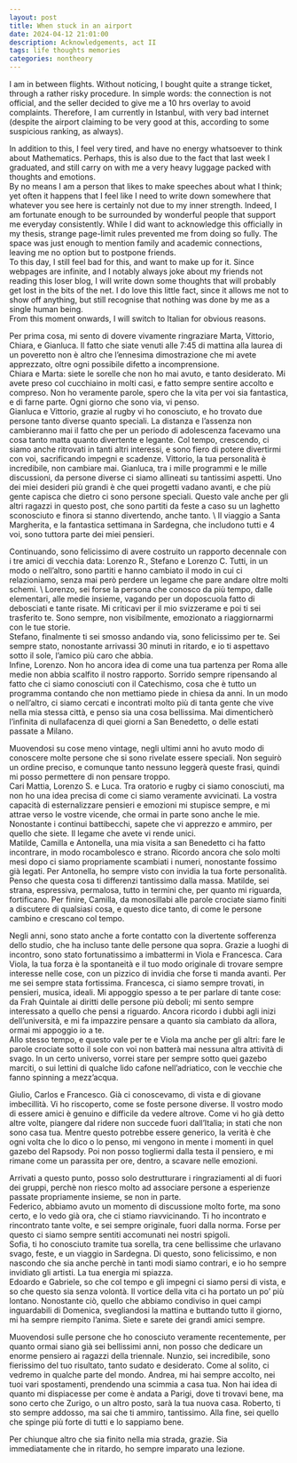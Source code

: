 ```yaml
---
layout: post
title: When stuck in an airport
date: 2024-04-12 21:01:00
description: Acknowledgements, act II
tags: life thoughts memories
categories: nontheory
---
```


I am in between flights. Without noticing, I bought quite a strange ticket, through a rather risky procedure. In simple words: the connection is not official, and the seller decided to give me a 10 hrs overlay to avoid complaints. Therefore, I am currently in Istanbul, with very bad internet (despite the airport claiming to be very good at this, according to some suspicious ranking, as always). 

In addition to this, I feel very tired, and have no energy whatsoever to think about Mathematics. Perhaps, this is also due to the fact that last week I graduated, and still carry on with me a very heavy luggage packed with thoughts and emotions. \
By no means I am a person that likes to make speeches about what I think; yet often it happens that I feel like I need to write down somewhere that whatever you see here is certainly not due to my inner strength. Indeed, I am fortunate enough to be surrounded by wonderful people that support me everyday consistently. While I did want to acknowledge this officially in my thesis, strange page-limit rules prevented me from doing so fully. The space was just enough to mention family and academic connections, leaving me no option but to postpone friends. \
To this day, I still feel bad for this, and want to make up for it. Since webpages are infinite, and I notably always joke about my friends not reading this loser blog, I will write down some thoughts that will probably get lost in the bits of the net. I do love this little fact, since it allows me not to show off anything, but still recognise that nothing was done by me as a single human being. 
\
From this moment onwards, I will switch to Italian for obvious reasons. 

Per prima cosa, mi sento di dovere vivamente ringraziare Marta, Vittorio, Chiara, e Gianluca. Il fatto che siate venuti alle 7:45 di mattina alla laurea di un poveretto non è altro che l’ennesima dimostrazione che mi avete apprezzato, oltre ogni possibile difetto a incomprensione. \
Chiara e Marta: siete le sorelle che non ho mai avuto, e tanto desiderato. Mi avete preso col cucchiaino in molti casi, e fatto sempre sentire accolto e compreso. Non ho veramente parole, spero che la vita per voi sia fantastica, e di farne parte. Ogni giorno che sono via, vi penso. \
Gianluca e Vittorio, grazie al rugby vi ho conosciuto, e ho trovato due persone tanto diverse quanto speciali. La distanza e l’assenza non cambieranno mai il fatto che per un periodo di adolescenza facevamo una cosa tanto matta quanto divertente e legante. Col tempo, crescendo, ci siamo anche ritrovati in tanti altri interessi, e sono fiero di potere divertirmi con voi, sacrificando impegni e scadenze. Vittorio, la tua personalità è incredibile, non cambiare mai. Gianluca, tra i mille programmi e le mille discussioni, da persone diverse ci siamo allineati su tantissimi aspetti. Uno dei miei desideri più grandi è che quei progetti vadano avanti, e che più gente capisca che dietro ci sono persone speciali. Questo vale anche per gli altri ragazzi in questo post, che sono partiti da feste a caso su un laghetto sconosciuto e finora si stanno divertendo, anche tanto. \ 
Il viaggio a Santa Margherita, e la fantastica settimana in Sardegna, che includono tutti e 4 voi, sono tuttora parte dei miei pensieri. 

Continuando, sono felicissimo di avere costruito un rapporto decennale con i tre amici di vecchia data: Lorenzo R., Stefano e Lorenzo C. Tutti, in un modo o nell’altro, sono partiti e hanno cambiato il modo in cui ci relazioniamo, senza mai però perdere un legame che pare andare oltre molti schemi. \ 
Lorenzo, sei forse la persona che conosco da più tempo, dalle elementari, alle medie insieme, vagando per un doposcuola fatto di debosciati e tante risate. Mi criticavi per il mio svizzerame e poi ti sei trasferito te. Sono sempre, non visibilmente, emozionato a riaggiornarmi con le tue storie. \
Stefano, finalmente ti sei smosso andando via, sono felicissimo per te. Sei sempre stato, nonostante arrivassi 30 minuti in ritardo, e io ti aspettavo sotto il sole, l’amico più caro che abbia. \
Infine, Lorenzo. Non ho ancora idea di come una tua partenza per Roma alle medie non abbia scalfito il nostro rapporto. Sorrido sempre ripensando al fatto che ci siamo conosciuti con il Catechismo, cosa che è tutto un programma contando che non mettiamo piede in chiesa da anni. In un modo o nell’altro, ci siamo cercati e incontrati molto più di tanta gente che vive nella mia stessa città, e penso sia una cosa bellissima. 
Mai dimenticherò l’infinita di nullafacenza di quei giorni a San Benedetto, o delle estati passate a Milano. 

Muovendosi su cose meno vintage, negli ultimi anni ho avuto modo di conoscere molte persone che si sono rivelate essere speciali. Non seguirò un ordine preciso, e comunque tanto nessuno leggerà queste frasi, quindi mi posso permettere di non pensare troppo. \
Cari Mattia, Lorenzo S. e Luca. Tra oratorio e rugby ci siamo conosciuti, ma non ho una idea precisa di come ci siamo veramente avvicinati. La vostra capacità di esternalizzare pensieri e emozioni mi stupisce sempre, e mi attrae verso le vostre vicende, che ormai in parte sono anche le mie. Nonostante i continui battibecchi, sapete che vi apprezzo e ammiro, per quello che siete. Il legame che avete vi rende unici. \
Matilde, Camilla e Antonella, una mia visita a san Benedetto ci ha fatto incontrare, in modo rocambolesco e strano. Ricordo ancora che solo molti mesi dopo ci siamo propriamente scambiati i numeri, nonostante fossimo già legati. Per Antonella, ho sempre visto con invidia la tua forte personalità. Penso che questa cosa ti differenzi tantissimo dalla massa. Matilde, sei strana, espressiva, permalosa, tutto in termini che, per quanto mi riguarda, fortificano. Per finire, Camilla, da monosillabi alle parole crociate siamo finiti a discutere di qualsiasi cosa, e questo dice tanto, di come le persone cambino e crescano col tempo. 

Negli anni, sono stato anche a forte contatto con la divertente sofferenza dello studio, che ha incluso tante delle persone qua sopra. Grazie a luoghi di incontro, sono stato fortunatissimo a imbattermi in Viola e Francesca. Cara Viola, la tua forza è la spontaneità e il tuo modo originale di trovare sempre interesse nelle cose, con un pizzico di invidia che forse ti manda avanti. Per me sei sempre stata fortissima. Francesca, ci siamo sempre trovati, in pensieri, musica, ideali. Mi appoggio spesso a te per parlare di tante cose: da Frah Quintale ai diritti delle persone più deboli; mi sento sempre interessato a quello che pensi a riguardo. Ancora ricordo i dubbi agli inizi dell’università, e mi fa impazzire pensare a quanto sia cambiato da allora, ormai mi appoggio io a te.  \
Allo stesso tempo, e questo vale per te e Viola ma anche per gli altri: fare le parole crociate sotto il sole con voi non batterà mai nessuna altra attività di svago. In un certo universo, vorrei stare per sempre sotto quei gazebo marciti, o sui lettini di qualche lido cafone nell’adriatico, con le vecchie che fanno spinning a mezz’acqua. 

Giulio, Carlos e Francesco. Già ci conoscevamo, di vista e di giovane imbecillità. Vi ho riscoperto, come se foste persone diverse. Il vostro modo di essere amici è genuino e difficile da vedere altrove. Come vi ho già detto altre volte, piangere dal ridere non succede fuori dall’Italia; in stati che non sono casa tua. Mentre questo potrebbe essere generico, la verità è che ogni volta che lo dico o lo penso, mi vengono in mente i momenti in quel gazebo del Rapsody. Poi non posso togliermi dalla testa il pensiero, e mi rimane come un parassita per ore, dentro, a scavare nelle emozioni. 

Arrivati a questo punto, posso solo destrutturare i ringraziamenti al di fuori dei gruppi, perchè non riesco molto ad associare persone a esperienze passate propriamente insieme, se non in parte. \
Federico, abbiamo avuto un momento di discussione molto forte, ma sono certo, e lo vedo già ora, che ci stiamo riavvicinando. Ti ho incontrato e rincontrato tante volte, e sei sempre originale, fuori dalla norma. Forse per questo ci siamo sempre sentiti accomunati nei nostri spigoli. \
Sofia, ti ho conosciuto tramite tua sorella, tra cene bellissime che urlavano svago, feste, e un viaggio in Sardegna. Di questo, sono felicissimo, e non nascondo che sia anche perchè in tanti modi siamo contrari, e io ho sempre invidiato gli artisti. La tua energia mi spiazza. \
Edoardo e Gabriele, so che col tempo e gli impegni ci siamo persi di vista, e so che questo sia senza volontà. Il vortice della vita ci ha portato un po’ più lontano. Nonostante ciò, quello che abbiamo condiviso in quei campi inguardabili di Domenica, svegliandosi la mattina e buttando tutto il giorno, mi ha sempre riempito l’anima. Siete e sarete dei grandi amici sempre. 

Muovendosi sulle persone che ho conosciuto veramente recentemente, per quanto ormai siano già sei bellissimi anni, non posso che dedicare un enorme pensiero ai ragazzi della triennale. Nunzio, sei incredibile, sono fierissimo del tuo risultato, tanto sudato e desiderato. Come al solito, ci vedremo in qualche parte del mondo. Andrea, mi hai sempre accolto, nei tuoi vari spostamenti, prendendo una scimmia a casa tua. Non hai idea di quanto mi dispiacesse per come è andata a Parigi, dove ti trovavi bene, ma sono certo che Zurigo, o un altro posto, sarà la tua nuova casa. Roberto, ti sto sempre addosso, ma sai che ti ammiro, tantissimo. Alla fine, sei quello che spinge più forte di tutti e lo sappiamo bene.

Per chiunque altro che sia finito nella mia strada, grazie. Sia immediatamente che in ritardo, ho sempre imparato una lezione. 



